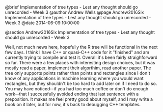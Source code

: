 @brief Implementation of tree types - Lest any thought should go unrecorded - Week 3
@author Andrew Wells
@page Andrew2016Six Implementation of tree types - Lest any thought should go unrecorded - Week 3
@date 2014-06-09 10:00:00

@section Andrew2016Six Implementation of tree types - Lest any thought should go unrecorded - Week 3

Well, not much news here, hopefully the R tree will be functional in the next few days.  I think I have C++
or quasi-C++ code for it "finished" and am currently trying to compile and test it.  Overall it's been fairly
straighforward so far.  There were a few places with interesting design choices, but it was mostly read a paper,
implement their algorthim, read another paper.  The tree only supports points rather than points and rectangles
since I don't know of any applications in machine learning where you would want rectangles, but they shouldn't be
too hard to add later on if I need to do so.  You may have noticed--if you had too much coffee or don't do enough
work--that I successfully avoided ending that last sentence with a preposition.  It makes me feel pretty good
about myself, and I may write a book on it later, but for now, it's back to debugging C++ templates.